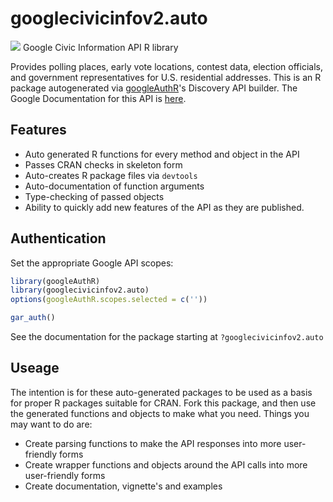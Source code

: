 # googlecivicinfov2.auto
![](http://www.google.com/images/icons/product/search-32.gif)
Google Civic Information API R library

Provides polling places, early vote locations, contest data, election officials, and government representatives for U.S. residential addresses.
This is an R package autogenerated via [googleAuthR](http://code.markedmondson.me/googleAuthR)'s Discovery API builder. 
The Google Documentation for this API is [here](https://developers.google.com/civic-information).

## Features 
 * Auto generated R functions for every method and object in the API
 * Passes CRAN checks in skeleton form
 * Auto-creates R package files via `devtools`
 * Auto-documentation of function arguments
 * Type-checking of passed objects
 * Ability to quickly add new features of the API as they are published.

## Authentication
Set the appropriate Google API scopes:

```r
library(googleAuthR)
library(googlecivicinfov2.auto)
options(googleAuthR.scopes.selected = c(''))

gar_auth()
```
 See the documentation for the package starting at `?googlecivicinfov2.auto`
## Useage
The intention is for these auto-generated packages to be used as a basis for proper R packages suitable for CRAN.
Fork this package, and then use the generated functions and objects to make what you need.
Things you may want to do are:
* Create parsing functions to make the API responses into more user-friendly forms
* Create wrapper functions and objects around the API calls into more user-friendly forms
* Create documentation, vignette's and examples


